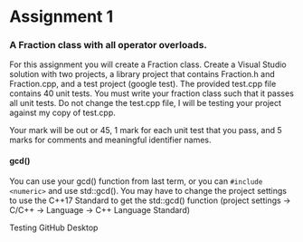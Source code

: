 # Assignment 1

### A Fraction class with all operator overloads. 

For this assignment you will create a Fraction class. Create a Visual Studio solution with two projects, a library project that contains Fraction.h and Fraction.cpp, and a test project (google test). The provided test.cpp file contains 40 unit tests. You must write your fraction class such that it passes all unit tests. Do not change the test.cpp file, I will be testing your project against my copy of test.cpp. 

Your mark will be out or 45, 1 mark for each unit test that you pass, and 5 marks for comments and meaningful identifier names. 

#### gcd()

You can use your gcd() function from last term, or you can `#include <numeric>`  and use std::gcd(). You may have to change the project settings to use the C++17 Standard to get the std::gcd() function (project settings -> C/C++ -> Language -> C++ Language Standard)



Testing GitHub Desktop



